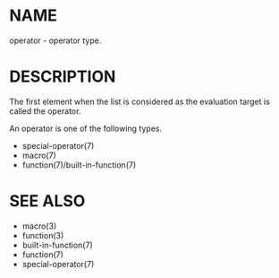 # NAME
operator - operator type.

# DESCRIPTION
The first element when the list is considered as the evaluation target is called the operator.

An operator is one of the following types.

- special-operator(7)
- macro(7)
- function(7)/built-in-function(7)

# SEE ALSO
- macro(3)
- function(3)
- built-in-function(7)
- function(7)
- special-operator(7)

